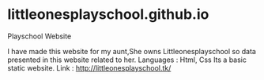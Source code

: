 # littleonesplayschool.github.io
Playschool Website 

I have made this website for my aunt,She owns Littleonesplayschool so data presented in this website related to her.
Languages : Html, Css
Its a basic static website.
Link : http://littleonesplayschool.tk/

